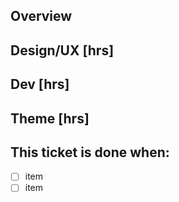 ## Overview
## Design/UX [hrs]
## Dev [hrs]

## Theme [hrs]

## This ticket is done when:
- [ ] item
- [ ] item
